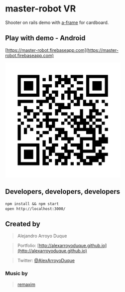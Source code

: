 # master-robot VR

Shooter on rails demo with [a-frame](https://aframe.io/) for cardboard.

## Play with demo - Android

[https://master-robot.firebaseapp.com](https://master-robot.firebaseapp.com)

![qr-demo](https://github.com/alexarroyoduque/master-robot/blob/master/assets/qr-demo.jpg)


## Developers, developers, developers

    npm install && npm start
    open http://localhost:3000/


## Created by

> Alejandro Arroyo Duque

> Portfolio: [http://alexarroyoduque.github.io](http://alexarroyoduque.github.io)

> Twitter: [@AlexArroyoDuque](https://twitter.com/AlexArroyoDuque)

### Music by
> [remaxim](http://opengameart.org/content/high-tech-lab) 
